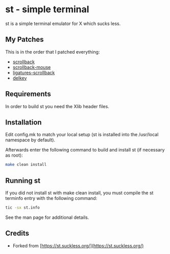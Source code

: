 # st - simple terminal

st is a simple terminal emulator for X which sucks less.


## My Patches

This is in the order that I patched everything:

- [scrollback](https://st.suckless.org/patches/scrollback/)
- [scrollback-mouse](https://st.suckless.org/patches/scrollback/)
- [ligatures-scrollback](https://st.suckless.org/patches/ligatures/)
- [delkey](https://st.suckless.org/patches/delkey/)

## Requirements

In order to build st you need the Xlib header files.

## Installation

Edit config.mk to match your local setup (st is installed into
the /usr/local namespace by default).

Afterwards enter the following command to build and install st (if
necessary as root):

```bash
make clean install
```

## Running st

If you did not install st with make clean install, you must compile
the st terminfo entry with the following command:

```bash
tic -sx st.info
```
See the man page for additional details.

## Credits

* Forked from [https://st.suckless.org/](https://st.suckless.org/)
